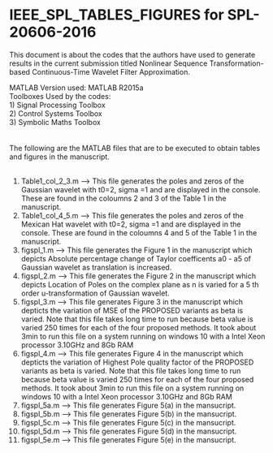 # IEEE_SPL_TABLES_FIGURES for SPL-20606-2016 	
This document is about the codes that the authors have used to generate results in the current submission titled Nonlinear Sequence Transformation-based Continuous-Time Wavelet Filter Approximation.

MATLAB Version used: MATLAB R2015a <br />
Toolboxes Used by the codes:  <br />
    1) Signal Processing Toolbox  <br />
    2) Control Systems Toolbox  <br />
    3) Symbolic Maths Toolbox <br />
    <br />
    <br />
The following are the MATLAB files that are to be executed to obtain tables and figures in the manuscript.<br />
<br />
1) Table1_col_2_3.m --> This file generates the poles and zeros of the Gaussian wavelet with t0=2, sigma =1 and are displayed in the console. These are found in the coloumns 2 and 3 of the Table 1 in the manuscript. <br />
2) Table1_col_4_5.m --> This file generates the poles and zeros of the Mexican Hat wavelet with t0=2, sigma =1 and are displayed in the console. These are found in the coloumns 4 and 5 of the Table 1 in the manuscript. <br />
3) figspl_1.m --> This file generates the Figure 1 in the manuscript which depicts Absolute percentage change of Taylor coefficents a0 - a5 of Gaussian wavelet as translation is increased. <br />
4) figspl_2.m --> This file generates the Figure 2 in the manuscript which depicts Location of Poles on the complex plane as n is varied for a 5 th order u-transformation of Gaussian wavelet. <br />
5) figspl_3.m --> This file generates Figure 3 in the manuscript which depticts the variation of MSE of the PROPOSED variants as beta is varied. Note that this file takes long time to run because beta value is varied 250 times for each of the four proposed methods. It took about 3min to run this file on a system running on windows 10 with a Intel Xeon processor 3.10GHz and 8Gb RAM<br />
6) figspl_4.m --> This file generates Figure 4 in the manuscript which depticts the variation of Highest Pole quality factor of the PROPOSED variants as beta is varied. Note that this file takes long time to run because beta value is varied 250 times for each of the four proposed methods. It took about 3min to run this file on a system running on windows 10 with a Intel Xeon processor 3.10GHz and 8Gb RAM<br />
7) figspl_5a.m --> This file generates Figure 5(a) in the mansucript. <br />
8)  figspl_5b.m --> This file generates Figure 5(b) in the mansucript. <br />
9) figspl_5c.m --> This file generates Figure 5(c) in the mansucript. <br />
10)  figspl_5d.m --> This file generates Figure 5(d) in the mansucript. <br />
11)  figspl_5e.m --> This file generates Figure 5(e) in the mansucript. <br />
